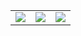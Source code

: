 <table>
  <tr>
    <td>
      <img src="https://github-readme-stats.vercel.app/api?username=akshaj000&count_private=true&show_icons=true&theme=dark&hide_border=true" />
    </td>
    <td>
      <img src="https://github-readme-streak-stats.herokuapp.com?user=akshaj000&theme=dark&hide_border=true" />
    </td>
      <td>
      <img src="https://github-readme-stats.vercel.app/api/top-langs/?username=akshaj000&layout=compact&theme=dark&hide_border=true" />
    </td>
  </tr>
</table>
